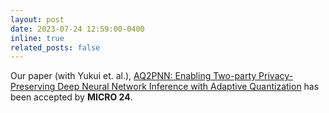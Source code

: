 ```yaml
---
layout: post
date: 2023-07-24 12:59:00-0400
inline: true
related_posts: false
---
```


Our paper (with Yukui et. al.), [AQ2PNN: Enabling Two-party Privacy-Preserving Deep Neural Network Inference with Adaptive Quantization](#) has been accepted by **MICRO 24**.
